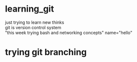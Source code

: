 # learning_git
just trying to learn new thinks
<br>
git is version control system
<br>
"this week trying bash and networking concepts"
name="hello"
<h1>trying git branching<h1>
